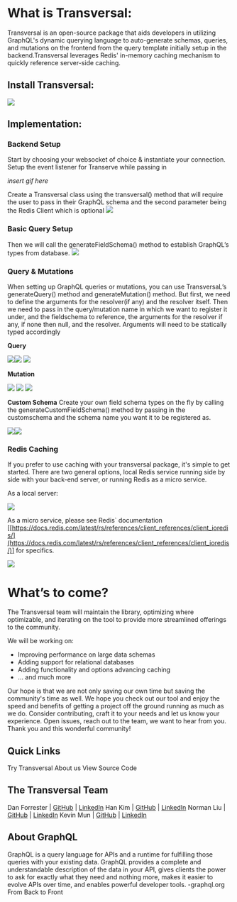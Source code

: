 # What is Transversal:

Transversal is an open-source package that aids developers in utilizing GraphQL's dynamic querying language to auto-generate schemas, queries, and mutations on the frontend from the query template initially setup in the backend.Transversal leverages Redis' in-memory caching mechanism to quickly reference server-side caching.

## Install Transversal:

![](https://lh6.googleusercontent.com/o-e2aJ0xMYYx31zD8FYuc0PdFYfyN_FH1-qJcfXPcN3AF3rcqBRok3-GL0VFEpBApkMjplZY-_2KoMTudkr5qwRFdYm-M4uF1L8Luxf4eEfX8FaTuX5jAQO9obvKyae-hIVi1WoIOw_Ra5TQRg)

## Implementation:

### Backend Setup

Start by choosing your websocket of choice & instantiate your connection.
Setup the event listener for Transerve while passing in

_insert gif here_

Create a Transversal class using the transversal() method that will require the user to pass in their GraphQL schema and the second parameter being the Redis Client which is optional
![](https://lh6.googleusercontent.com/Pz7v2Jf3MF0dFQOaLdnSZFhDFEo0oSmlP_xCHEidO3ZuiEZSEBAczwZYYx9ryY0zLFNhyOTP6sZuNzTiOtXlpQNezpi-N7JDySdgjO-4NerbNe-vLfTjp7npNjqRtbv0uChVDmPGK87ENTEnaA)

### Basic Query Setup

Then we will call the generateFieldSchema() method to establish GraphQL’s types from database.
![](https://lh4.googleusercontent.com/ZQEVspqjZAC3RsvHRCRxr65nscTu3wHx0SgAoaZMc11Q6GatmWUayKM0CUuGGnSOp-xSuDv2QhpqRbo0u7bYQzM5T5218e2agnNuxdQ2IPySsjPKEhdpvszk_X7kktb_jNbTBWEtrRwxAUWqMQ)

### Query & Mutations

When setting up GraphQL queries or mutations, you can use TransversaL’s generateQuery() method and generateMutation() method. But first, we need to define the arguments for the resolver(if any) and the resolver itself. Then we need to pass in the query/mutation name in which we want to register it under, and the fieldschema to reference, the arguments for the resolver if any, if none then null, and the resolver. Arguments will need to be statically typed accordingly

**Query**

![](https://lh5.googleusercontent.com/nheO8gRgDGw5j1NbyosGIGMJUc4g20JVyD4R5CjQo50wo14-tAb9CwONqF-MoOZtBSVgSYGZlrxXfh_pC91jC2m3tzvG4PVoAvgy1Op1jYoeSCSXH-RzlS_z4weRQF8SJjuoUJi60v5S1j1tZQ)![](https://lh3.googleusercontent.com/MmyeJv6jizcODdnXR9c4JOJnYpHHRUpV79ylD9_IUv5ssZ4wtIgcsakMqIn1ZuBmGsbX-nvmOddxN4mVimzARK-7dHDtmTyY60vaT8nZBjPOuFIFmFIdtnjAO_9WMO1zlAUUr3cLYzXwvko5yg)
![](https://lh3.googleusercontent.com/pkmWYxFdUAryIZ5B9JLqCIXbx5zazNMMoC09LQFEBeTv3hslJLFDjIPZWVrKrcbjg9zhcnlel1PHQjXfE1z7q1SQyYN2jvF1cTg1nMwpZzt8-tMMwlP-LbeyARR7W_9mLdJcJ2XUbASrDWry5w)

**Mutation**

![](https://lh6.googleusercontent.com/xsu30cm2H0B3hF1Ve3rUtasAv-kOHeGwVatmeGUxRUrXyu2TU0jw2e-SJMuwMQVcps_cwiv8cjKt72EqsXBFddl8O8KokWjG5oa6-X0qxH3hkJC66iJJwPAqVDlzjAqL0lfBWPb-TVBbFbdMog)
![](https://lh4.googleusercontent.com/26MTNlF-tsXu7ILAOHS8-oVjmIWC0jrn3iBRAjY5s_tinHoo90NZzyDPp3xLjw9oZS5PmF2b-Qdwr5E-ZYkgxiosKt8P84Z1OQL-DgrTNjNHkAjJZ6GrsBw8fO-1jnNhZs-ohvzEV7m_coPj1g)
![](https://lh5.googleusercontent.com/wEhiE4XI_yRZK4sCg_XJIWj0g19k8xfF5oJfUrz2JMdFB9izvy-SrC160Q43uWh2z6DBGaQnM9zWqOEClaXGbODvDTWHaVP5APiEJ6sz59rVVi128YLZCF1a0fJAbkU0wTadA_Sh6YqQhuxIhg)

**Custom Schema**
Create your own field schema types on the fly by calling the generateCustomFieldSchema() method by passing in the customschema and the schema name you want it to be registered as.

![](https://lh5.googleusercontent.com/6Om10T8bO87AetjPYc0AkUrbRBHZd-5RBWfGjxoX7NACER8L-3jXZP_5jNmSj-Znkcpg2BxMwtLqqXOjUmZBe3z53I3VE0oMQHG9NEv168iIEB-05ah-YRIfd7weUkTt49M3mViCt8M4LzlTvw)![](https://lh4.googleusercontent.com/QQgxlj8X-lgh79pK8y_Q57h-9qY2U4InDRKQSTEt9ynnJ01mZ5JCaH2gkWJ6OiRR71mPCMekYZKyG6hLtiAyJRqnGwfo2s0LftEuJOsZX0aWISPU3kKuTKXI5-N5yxNUXhDVyUCZdPSdpIyGQQ)

### Redis Caching

If you prefer to use caching with your transversal package, it's simple to get started. There are two general options, local Redis service running side by side with your back-end server, or running Redis as a micro service.

As a local server:

![](https://lh5.googleusercontent.com/7rEzSCZc_EXShKSBaaBWQgWdwNil_d2WsT555mjAzC_T3pNBBr2jUXL8DrfLLBDckSoRi_hO3cLXKzcAf3w7xe0HyLzo8XDTsVRgTXoIdciTyjfqI4gy2VoA-J0z2xzIRNDB3UPlMEW5H3nrJw)

As a micro service, please see Redis` documentation [[https://docs.redis.com/latest/rs/references/client_references/client_ioredis/](https://docs.redis.com/latest/rs/references/client_references/client_ioredis/)] for specifics.

![](https://lh6.googleusercontent.com/vUPeRicPxKTLhghhaR3X3PcQLApCZ9ZAayNdZayAGFLr7xfQLxUYZ4PDe2_lAnf_8ixzPmnvEEgueNM3kHlVA5qa5SdhHUHxsPtxunGoNEMSNqQ2wmp1ULmlNkiFzh18py0QabP0YlQddF0sMg)

# What’s to come?

The Transversal team will maintain the library, optimizing where optimizable, and iterating on the tool to provide more streamlined offerings to the community.

We will be working on:

- Improving performance on large data schemas
- Adding support for relational databases
- Adding functionality and options advancing caching
- … and much more

Our hope is that we are not only saving our own time but saving the community's time as well. We hope you check out our tool and enjoy the speed and benefits of getting a project off the ground running as much as we do. Consider contributing, craft it to your needs and let us know your experience. Open issues, reach out to the team, we want to hear from you.
Thank you and this wonderful community!

## Quick Links

Try Transversal
About us
View Source Code

## The Transversal Team

Dan Forrester | [GitHub](https://github.com/daniel-forrester) | [LinkedIn](https://www.linkedin.com/in/danielforrester/)
Han Kim | [GitHub](https://github.com/han900204) | [LinkedIn](https://www.linkedin.com/in/han900204/)
Norman Liu | [GitHub](https://github.com/normsliu) | [LinkedIn](https://www.linkedin.com/in/norm-liu/)
Kevin Mun | [GitHub](https://github.com/kmun94) | [LinkedIn](https://www.linkedin.com/in/kevinmun94/)

## About GraphQL

GraphQL is a query language for APIs and a runtime for fulfilling those queries with your existing data. GraphQL provides a complete and understandable description of the data in your API, gives clients the power to ask for exactly what they need and nothing more, makes it easier to evolve APIs over time, and enables powerful developer tools. -graphql.org
From Back to Front
